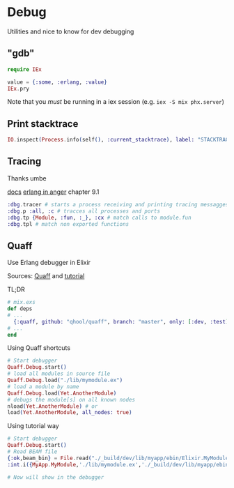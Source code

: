 # Debug

Utilities and nice to know for dev debugging

## "gdb"

``` elixir
require IEx

value = {:some, :erlang, :value}
IEx.pry
```

Note that you *must* be running in a iex session (e.g. `iex -S mix phx.server`)

## Print stacktrace

``` elixir
IO.inspect(Process.info(self(), :current_stacktrace), label: "STACKTRACE")
```
## Tracing

Thanks umbe

[docs](https://erlang.org/doc/man/dbg.html)
[erlang in anger](http://www.erlang-in-anger.com/) chapter 9.1

``` elixir
:dbg.tracer # starts a process receiving and printing tracing messagges
:dbg.p :all, :c # tracces all processes and ports
:dbg.tp {Module, :fun, :_}, :cx # match calls to module.fun
:dbg.tpl # match non exported functions
```

## Quaff

Use Erlang debugger in Elixir

Sources: [Quaff](https://github.com/qhool/quaff) and [tutorial](http://qhool.github.io/elixir/2014/02/06/elixir-debug.html)

TL;DR

``` elixir
# mix.exs
def deps
# ...
  {:quaff, github: "qhool/quaff", branch: "master", only: [:dev, :test]},
# ...
end
```

Using Quaff shortcuts

``` elixir
# Start debugger
Quaff.Debug.start()
# load all modules in source file
Quaff.Debug.load("./lib/mymodule.ex")
# load a module by name
Quaff.Debug.load(Yet.AnotherModule)
# debugs the module[s] on all known nodes
nload(Yet.AnotherModule) # or
load(Yet.AnotherModule, all_nodes: true)
```

Using tutorial way

``` elixir
# Start debugger
Quaff.Debug.start()
# Read BEAM file
{:ok,beam_bin} = File.read("./_build/dev/lib/myapp/ebin/Elixir.MyModule.beam")
:int.i({MyApp.MyModule,'./lib/mymodule.ex','./_build/dev/lib/myapp/ebin/Elixir.MyModule.beam',beam_bin})

# Now will show in the debugger
```
